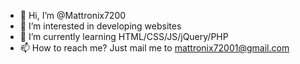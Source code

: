 - 👋 Hi, I’m @Mattronix7200
- 👀 I’m interested in developing websites
- 🌱 I’m currently learning HTML/CSS/JS/jQuery/PHP
- 📫 How to reach me? Just mail me to mattronix72001@gmail.com

<!---
Mattronix7200/Mattronix7200 is a ✨ special ✨ repository because its `README.md` (this file) appears on your GitHub profile.
You can click the Preview link to take a look at your changes.
--->
